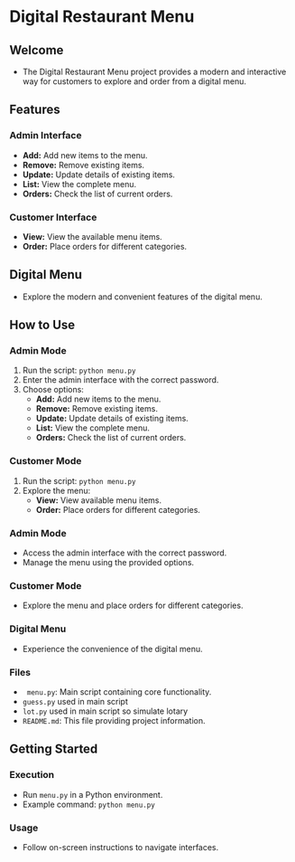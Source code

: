 # Digital Restaurant Menu

## Welcome
- The Digital Restaurant Menu project provides a modern and interactive way for customers to explore and order from a digital menu.

## Features

### Admin Interface
- **Add:** Add new items to the menu.
- **Remove:** Remove existing items.
- **Update:** Update details of existing items.
- **List:** View the complete menu.
- **Orders:** Check the list of current orders.

### Customer Interface
- **View:** View the available menu items.
- **Order:** Place orders for different categories.

## Digital Menu
- Explore the modern and convenient features of the digital menu.

## How to Use

### Admin Mode
1. Run the script: `python menu.py`
2. Enter the admin interface with the correct password.
3. Choose options:
   - **Add:** Add new items to the menu.
   - **Remove:** Remove existing items.
   - **Update:** Update details of existing items.
   - **List:** View the complete menu.
   - **Orders:** Check the list of current orders.

### Customer Mode
1. Run the script: `python menu.py`
2. Explore the menu:
   - **View:** View available menu items.
   - **Order:** Place orders for different categories.


### Admin Mode
- Access the admin interface with the correct password.
- Manage the menu using the provided options.

### Customer Mode
- Explore the menu and place orders for different categories.

### Digital Menu
- Experience the convenience of the digital menu.


### Files
- ` menu.py`: Main script containing core functionality.
- `guess.py` used in main script
- `lot.py` used in main script so simulate lotary
- `README.md`: This file providing project information.

## Getting Started

### Execution
- Run `menu.py` in a Python environment.
- Example command: `python menu.py`

### Usage
- Follow on-screen instructions to navigate interfaces.


